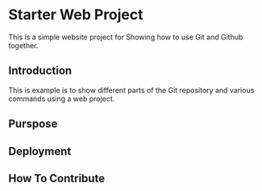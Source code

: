 # Starter Web Project

This is a simple website project for
Showing how to use Git and Github together.

## Introduction

This is example is to show different parts of the Git repository and various commands using a web project.

## Purspose

## Deployment

## How To Contribute
